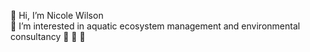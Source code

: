 👋 Hi, I’m Nicole Wilson  
👀 I’m interested in aquatic ecosystem management and environmental consultancy 🐳 🐬 🦭

<!---
nirowils/nirowils is a ✨ special ✨ repository because its `README.md` (this file) appears on your GitHub profile.
You can click the Preview link to take a look at your changes.
--->
